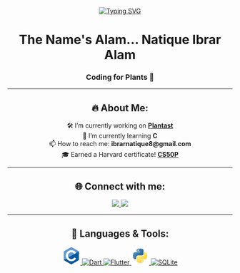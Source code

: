 <p align="center">
  <a href="https://git.io/typing-svg">
    <img src="https://readme-typing-svg.herokuapp.com?font=Cascadia+Code&pause=1000&color=2AF73C&width=500&lines=%2B%2Bx+or+x%2B%2B+%3F;C%2B%2B+or+C+%3D+C+%2B+1+%3F;Bay+Harbor+Coder" alt="Typing SVG" />
  </a>
</p>

<h1 align="center">The Name's Alam... Natique Ibrar Alam</h1>
<h3 align="center">Coding for Plants 🌱</h3>


---


<div align="center">
  <h2>🔥 About Me:</h2>
  <p>
    🛠️ I’m currently working on <a href="https://plantastnow.wixsite.com/plantast"><b>Plantast</b></a> <br>
    🌱 I’m currently learning <b>C</b> <br>
    📫 How to reach me: <b>ibrarnatique8@gmail.com</b> <br>
    🎓 Earned a Harvard certificate! <a href="https://certificates.cs50.io/ab9fff6f-7b3a-4753-8201-c9a0353d5bcd.pdf?size=letter"><b>CS50P</b></a>
  </p>
</div>


---


<div align="center">
  <h2>🌐 Connect with me:</h2>
  <a href="https://www.linkedin.com/in/natique-ibrar-alam54a6681b6">
    <img src="https://img.shields.io/badge/LinkedIn-0077B5?style=for-the-badge&logo=linkedin&logoColor=white"/>
  </a>
  <a href="mailto:ibrarnatique8@gmail.com">
    <img src="https://img.shields.io/badge/Email-D14836?style=for-the-badge&logo=gmail&logoColor=white"/>
  </a>
</div>

---

<div align="center">
  <h2>🚀 Languages & Tools:</h2>
  <p>
    <a href="https://www.cprogramming.com/" target="_blank">
      <img src="https://raw.githubusercontent.com/devicons/devicon/master/icons/c/c-original.svg" alt="C" width="40" height="40"/>
    </a> 
    <a href="https://dart.dev" target="_blank">
      <img src="https://www.vectorlogo.zone/logos/dartlang/dartlang-icon.svg" alt="Dart" width="40" height="40"/>
    </a> 
    <a href="https://flutter.dev" target="_blank">
      <img src="https://www.vectorlogo.zone/logos/flutterio/flutterio-icon.svg" alt="Flutter" width="40" height="40"/>
    </a> 
    <a href="https://www.python.org" target="_blank">
      <img src="https://raw.githubusercontent.com/devicons/devicon/master/icons/python/python-original.svg" alt="Python" width="40" height="40"/>
    </a> 
    <a href="https://www.sqlite.org/" target="_blank">
      <img src="https://www.vectorlogo.zone/logos/sqlite/sqlite-icon.svg" alt="SQLite" width="40" height="40"/>
    </a> 
  </p>
</div>
